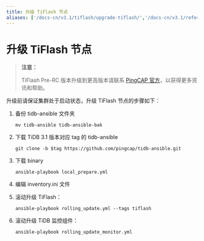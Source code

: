 ```yaml
---
title: 升级 TiFlash 节点
aliases: ['/docs-cn/v3.1/tiflash/upgrade-tiflash/','/docs-cn/v3.1/reference/tiflash/upgrade/']
---
```


# 升级 TiFlash 节点

> **注意：**
>
> TiFlash Pre-RC 版本升级到更高版本请联系 [PingCAP 官方](mailto:info@pingcap.com)，以获得更多资讯和帮助。

升级前请保证集群处于启动状态，升级 TiFlash 节点的步骤如下：

1. 备份 tidb-ansible 文件夹

    
    ```shell
    mv tidb-ansible tidb-ansible-bak
    ```

2. 下载 TiDB 3.1 版本对应 tag 的 tidb-ansible

    
    ```shell
    git clone -b $tag https://github.com/pingcap/tidb-ansible.git
    ```

3. 下载 binary

    
    ```shell
    ansible-playbook local_prepare.yml
    ```

4. 编辑 inventory.ini 文件

5. 滚动升级 TiFlash：

    
    ```shell
    ansible-playbook rolling_update.yml --tags tiflash
    ```

6. 滚动升级 TiDB 监控组件：

    
    ```shell
    ansible-playbook rolling_update_monitor.yml
    ```
